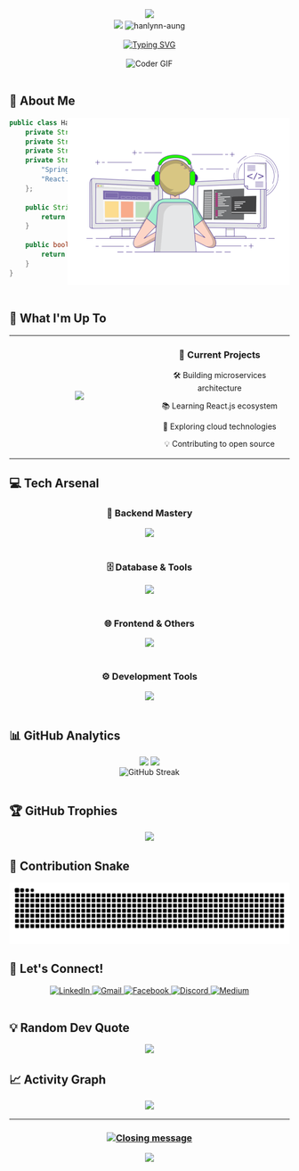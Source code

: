 <div align="center">
  <img src="https://capsule-render.vercel.app/api?type=waving&color=gradient&customColorList=6,11,20&height=180&section=header&text=Han%20Lynn%20Aung&fontSize=42&fontColor=fff&animation=twinkling&fontAlignY=32"/>
</div>

<div align="center">
  <img src="https://visitor-badge.laobi.icu/badge?page_id=hanlynn-aung.hanlynn-aung&color=0891b2&style=flat-square&logo=github" />
  <img src="https://komarev.com/ghpvc/?username=hanlynn-aung&label=Profile%20views&color=0891b2&style=flat-square" alt="hanlynn-aung" />
</div>

<br>

<div align="center">
  <a href="https://git.io/typing-svg">
    <img src="https://readme-typing-svg.herokuapp.com?font=JetBrains+Mono&weight=600&size=28&duration=3000&pause=1000&color=02F7E8&center=true&vCenter=true&multiline=true&repeat=true&width=600&height=100&lines=Java+Backend+Developer+%F0%9F%9A%80;Spring+Boot+Enthusiast+%E2%98%95;Building+Scalable+Solutions+%F0%9F%8C%9F;From+Myanmar+%F0%9F%87%B2%F0%9F%87%B2+with+%E2%9D%A4%EF%B8%8F" alt="Typing SVG" />
  </a>
</div>

<br>

<div align="center">
  <img src="https://media.giphy.com/media/SWoSkN6DxTszqIKEqv/giphy.gif" alt="Coder GIF" width="400">
</div>

<br>

## 🎯 About Me

<img align="right" alt="Coding" width="400" src="https://raw.githubusercontent.com/devSouvik/devSouvik/master/gif3.gif">

```java
public class HanLynnAung {
    private String name = "Han Lynn Aung";
    private String role = "Java Backend Developer";
    private String location = "Myanmar 🇲🇲";
    private String[] currentFocus = {
        "Spring Boot", "Microservices", 
        "React.js", "System Design"
    };
    
    public String getAmbition() {
        return "Building scalable solutions that make a difference!";
    }
    
    public boolean isAvailableForOpportunities() {
        return true;
    }
}
```

<br clear="right"/>

## 🚀 What I'm Up To

<div align="center">
  <table>
    <tr>
      <td align="center" width="50%">
        <img src="https://github-readme-stats.vercel.app/api/pin/?username=hanlynn-aung&repo=spring-boot-projects&theme=tokyonight&border_radius=10" />
      </td>
      <td align="center" width="50%">
        <h3>🔭 Current Projects</h3>
        <p>🛠️ Building microservices architecture</p>
        <p>📚 Learning React.js ecosystem</p>
        <p>🌱 Exploring cloud technologies</p>
        <p>💡 Contributing to open source</p>
      </td>
    </tr>
  </table>
</div>

## 💻 Tech Arsenal

<div align="center">
  <h3>🎯 Backend Mastery</h3>
  <img src="https://skillicons.dev/icons?i=java,spring,maven,gradle,hibernate" />
  <br><br>
  
  <h3>🗄️ Database & Tools</h3>
  <img src="https://skillicons.dev/icons?i=mysql,mongodb,postgresql,redis,docker" />
  <br><br>
  
  <h3>🌐 Frontend & Others</h3>
  <img src="https://skillicons.dev/icons?i=react,javascript,html,css,bootstrap,tailwind" />
  <br><br>
  
  <h3>⚙️ Development Tools</h3>
  <img src="https://skillicons.dev/icons?i=vscode,intellij,git,github,postman,linux" />
</div>

<br>

## 📊 GitHub Analytics

<div align="center">
  <img height="180em" src="https://github-readme-stats.vercel.app/api?username=hanlynn-aung&show_icons=true&theme=tokyonight&include_all_commits=true&count_private=true&border_radius=10"/>
  <img height="180em" src="https://github-readme-stats.vercel.app/api/top-langs/?username=hanlynn-aung&layout=compact&langs_count=8&theme=tokyonight&border_radius=10"/>
</div>

<div align="center">
  <img src="https://streak-stats.demolab.com/?user=hanlynn-aung&theme=tokyonight&border_radius=10" alt="GitHub Streak" />
</div>

<br>

## 🏆 GitHub Trophies

<div align="center">
  <img src="https://github-profile-trophy.vercel.app/?username=hanlynn-aung&theme=tokyonight&no-frame=true&no-bg=false&margin-w=4&row=2&column=4" />
</div>

## 🐍 Contribution Snake

<div align="center">
  <img alt="snake eating my contributions" src="https://github.com/hanlynn-aung/hanlynn-aung/blob/output/github-contribution-grid-snake-dark.svg" />
</div>

## 🤝 Let's Connect!

<div align="center">
  <a href="https://www.linkedin.com/in/hanlynn-aung/" target="_blank">
    <img src="https://img.shields.io/badge/LinkedIn-0077B5?style=for-the-badge&logo=linkedin&logoColor=white" alt="LinkedIn"/>
  </a>
  <a href="mailto:hanlynnaung1997@gmail.com" target="_blank">
    <img src="https://img.shields.io/badge/Gmail-D14836?style=for-the-badge&logo=gmail&logoColor=white" alt="Gmail"/>
  </a>
  <a href="https://m.facebook.com/profile.php/?id=100010450033197" target="_blank">
    <img src="https://img.shields.io/badge/Facebook-1877F2?style=for-the-badge&logo=facebook&logoColor=white" alt="Facebook"/>
  </a>
  <a href="https://discord.gg/natrix_h" target="_blank">
    <img src="https://img.shields.io/badge/Discord-7289DA?style=for-the-badge&logo=discord&logoColor=white" alt="Discord"/>
  </a>
  <a href="https://medium.com/@hanlynnaung1997" target="_blank">
    <img src="https://img.shields.io/badge/Medium-12100E?style=for-the-badge&logo=medium&logoColor=white" alt="Medium"/>
  </a>
</div>

<br>

## 💡 Random Dev Quote

<div align="center">
  <img src="https://quotes-github-readme.vercel.app/api?type=horizontal&theme=tokyonight" />
</div>

## 📈 Activity Graph

<div align="center">
  <img src="https://github-readme-activity-graph.vercel.app/graph?username=hanlynn-aung&theme=tokyo-night&bg_color=1a1b27&color=70a5fd&line=bf91f3&point=38bdae&area=true&hide_border=true" />
</div>

---

<div align="center">
  <h3>
    <a href="https://git.io/typing-svg">
      <img src="https://readme-typing-svg.herokuapp.com?font=JetBrains+Mono&weight=600&size=20&duration=4000&pause=1000&color=02F7E8&center=true&vCenter=true&multiline=true&repeat=true&width=600&height=80&lines=Thanks+for+visiting+my+profile!+%F0%9F%91%8B;Let's+build+something+amazing+together!+%F0%9F%9A%80;Always+open+to+new+opportunities+%F0%9F%8C%9F" alt="Closing message" />
    </a>
  </h3>
</div>

<div align="center">
  <img src="https://capsule-render.vercel.app/api?type=waving&color=gradient&customColorList=6,11,20&height=100&section=footer"/>
</div>